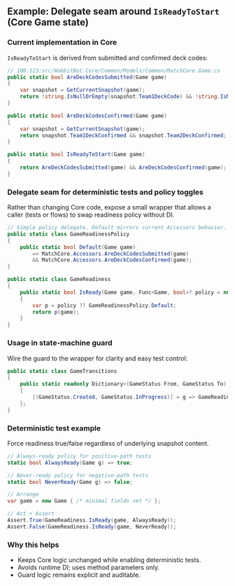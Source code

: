 ## Example: Delegate seam around `IsReadyToStart` (Core Game state)

### Current implementation in Core
`IsReadyToStart` is derived from submitted and confirmed deck codes:

```csharp
// 108:123:src/WabbitBot.Core/Common/Models/Common/MatchCore.Game.cs
public static bool AreDeckCodesSubmitted(Game game)
{
    var snapshot = GetCurrentSnapshot(game);
    return !string.IsNullOrEmpty(snapshot.Team1DeckCode) && !string.IsNullOrEmpty(snapshot.Team2DeckCode);
}

public static bool AreDeckCodesConfirmed(Game game)
{
    var snapshot = GetCurrentSnapshot(game);
    return snapshot.Team1DeckConfirmed && snapshot.Team2DeckConfirmed;
}

public static bool IsReadyToStart(Game game)
{
    return AreDeckCodesSubmitted(game) && AreDeckCodesConfirmed(game);
}
```

### Delegate seam for deterministic tests and policy toggles
Rather than changing Core code, expose a small wrapper that allows a caller (tests or flows) to swap readiness policy without DI.

```csharp
// Simple policy delegate. Default mirrors current Accessors behavior.
public static class GameReadinessPolicy
{
    public static bool Default(Game game)
        => MatchCore.Accessors.AreDeckCodesSubmitted(game)
        && MatchCore.Accessors.AreDeckCodesConfirmed(game);
}

public static class GameReadiness
{
    public static bool IsReady(Game game, Func<Game, bool>? policy = null)
    {
        var p = policy ?? GameReadinessPolicy.Default;
        return p(game);
    }
}
```

### Usage in state-machine guard
Wire the guard to the wrapper for clarity and easy test control:

```csharp
public static class GameTransitions
{
    public static readonly Dictionary<(GameStatus From, GameStatus To), Guard<Game>> Guards = new()
    {
        [(GameStatus.Created, GameStatus.InProgress)] = g => GameReadiness.IsReady(g),
    };
}
```

### Deterministic test example
Force readiness true/false regardless of underlying snapshot content.

```csharp
// Always-ready policy for positive-path tests
static bool AlwaysReady(Game g) => true;

// Never-ready policy for negative-path tests
static bool NeverReady(Game g) => false;

// Arrange
var game = new Game { /* minimal fields set */ };

// Act + Assert
Assert.True(GameReadiness.IsReady(game, AlwaysReady));
Assert.False(GameReadiness.IsReady(game, NeverReady));
```

### Why this helps
- Keeps Core logic unchanged while enabling deterministic tests.
- Avoids runtime DI; uses method parameters only.
- Guard logic remains explicit and auditable.


